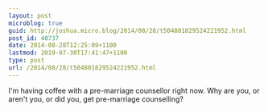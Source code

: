 ```yaml
---
layout: post
microblog: true
guid: http://joshua.micro.blog/2014/08/28/t504801829524221952.html
post_id: 40737
date: 2014-08-28T12:25:09+1100
lastmod: 2019-07-30T17:41:47+1100
type: post
url: /2014/08/28/t504801829524221952.html
---
```

I'm having coffee with a pre-marriage counsellor right now. Why are you, or aren't you, or did you, get pre-marriage counselling?
